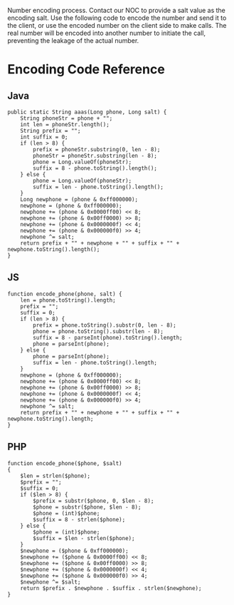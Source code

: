 Number encoding process. Contact our NOC to provide a salt value as the encoding salt. Use the following code to encode the number and send it to the client, or use the encoded number on the client side to make calls. The real number will be encoded into another number to initiate the call, preventing the leakage of the actual number.

# Encoding Code Reference
## Java
```
public static String aaas(Long phone, Long salt) {
    String phoneStr = phone + "";
    int len = phoneStr.length();
    String prefix = "";
    int suffix = 0;
    if (len > 8) {
        prefix = phoneStr.substring(0, len - 8);
        phoneStr = phoneStr.substring(len - 8);
        phone = Long.valueOf(phoneStr);
        suffix = 8 - phone.toString().length();
    } else {
        phone = Long.valueOf(phoneStr);
        suffix = len - phone.toString().length();
    }
    Long newphone = (phone & 0xff000000);
    newphone = (phone & 0xff000000);
    newphone += (phone & 0x0000ff00) << 8;
    newphone += (phone & 0x00ff0000) >> 8;
    newphone += (phone & 0x0000000f) << 4;
    newphone += (phone & 0x000000f0) >> 4;
    newphone ^= salt;
    return prefix + "" + newphone + "" + suffix + "" + newphone.toString().length();
}
```
## JS
```
function encode_phone(phone, salt) {
    len = phone.toString().length;
    prefix = "";
    suffix = 0;
    if (len > 8) {
        prefix = phone.toString().substr(0, len - 8);
        phone = phone.toString().substr(len - 8);
        suffix = 8 - parseInt(phone).toString().length;
        phone = parseInt(phone);
    } else {
        phone = parseInt(phone);
        suffix = len - phone.toString().length;
    }
    newphone = (phone & 0xff000000);
    newphone += (phone & 0x0000ff00) << 8;
    newphone += (phone & 0x00ff0000) >> 8;
    newphone += (phone & 0x0000000f) << 4;
    newphone += (phone & 0x000000f0) >> 4;
    newphone ^= salt;
    return prefix + "" + newphone + "" + suffix + "" + newphone.toString().length;
}
```
## PHP
```
function encode_phone($phone, $salt)
{
    $len = strlen($phone);
    $prefix = "";
    $suffix = 0;
    if ($len > 8) {
        $prefix = substr($phone, 0, $len - 8);
        $phone = substr($phone, $len - 8);
        $phone = (int)$phone;
        $suffix = 8 - strlen($phone);
    } else {
        $phone = (int)$phone;
        $suffix = $len - strlen($phone);
    }
    $newphone = ($phone & 0xff000000);
    $newphone += ($phone & 0x0000ff00) << 8;
    $newphone += ($phone & 0x00ff0000) >> 8;
    $newphone += ($phone & 0x0000000f) << 4;
    $newphone += ($phone & 0x000000f0) >> 4;
    $newphone ^= $salt;
    return $prefix . $newphone . $suffix . strlen($newphone);
}
```